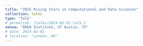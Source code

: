 ```yaml
---
title: "2025 Rising Stars in Computational and Data Sciences"
collection: talks
type: "Talk"
# permalink: /talks/2014-02-01-talk-2
venue: "ODEN Institute, UT Austin, TX"
# date: 2014-02-01
# location: "London, UK"
---
```


<!-- [More information here](http://example2.com)

This is a description of your talk, which is a markdown files that can be all markdown-ified like any other post. Yay markdown! -->
